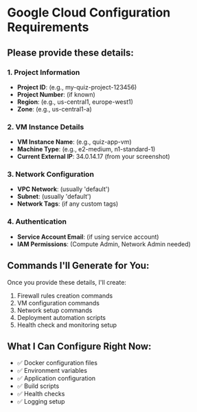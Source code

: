 # Google Cloud Configuration Requirements

## Please provide these details:

### 1. Project Information
- **Project ID**: (e.g., my-quiz-project-123456)
- **Project Number**: (if known)
- **Region**: (e.g., us-central1, europe-west1)
- **Zone**: (e.g., us-central1-a)

### 2. VM Instance Details
- **VM Instance Name**: (e.g., quiz-app-vm)
- **Machine Type**: (e.g., e2-medium, n1-standard-1)
- **Current External IP**: 34.0.14.17 (from your screenshot)

### 3. Network Configuration
- **VPC Network**: (usually 'default')
- **Subnet**: (usually 'default')
- **Network Tags**: (if any custom tags)

### 4. Authentication
- **Service Account Email**: (if using service account)
- **IAM Permissions**: (Compute Admin, Network Admin needed)

## Commands I'll Generate for You:

Once you provide these details, I'll create:
1. Firewall rules creation commands
2. VM configuration commands
3. Network setup commands
4. Deployment automation scripts
5. Health check and monitoring setup

## What I Can Configure Right Now:

- ✅ Docker configuration files
- ✅ Environment variables
- ✅ Application configuration
- ✅ Build scripts
- ✅ Health checks
- ✅ Logging setup
